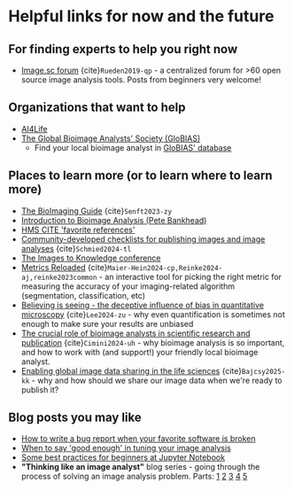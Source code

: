 # Helpful links for now and the future

## For finding experts to help you right now
* [Image.sc forum](forum.image.sc) {cite}`Rueden2019-qp` - a centralized forum for >60 open source image analysis tools. Posts from beginners very welcome!

## Organizations that want to help
* [AI4Life](https://ai4life.eurobioimaging.eu/)
* [The Global Bioimage Analysts' Society (GloBIAS)](https://www.globias.org/)
  * Find your local bioimage analyst in [GloBIAS' database](https://www.globias.org/resources/bioimage-analyst-db)

## Places to learn more (or to learn where to learn more)
* [The BioImaging Guide](https://www.bioimagingguide.org/) {cite}`Senft2023-zy`
* [Introduction to Bioimage Analysis (Pete Bankhead)](https://bioimagebook.github.io/index.html)
* [HMS CITE 'favorite references'](https://nic.med.harvard.edu/fav_references/)
* [Community-developed checklists for publishing images and image analyses](https://www.nature.com/articles/s41592-023-01987-9) {cite}`Schmied2024-tl`
* [The Images to Knowledge conference](https://www.i2kconference.org/)
* [Metrics Reloaded](https://metrics-reloaded.dkfz.de/) {cite}`Maier-Hein2024-cp,Reinke2024-aj,reinke2023common` - an interactive tool for picking the right metric for measuring the accuracy of your imaging-related algorithm (segmentation, classification, etc)
* [Believing is seeing - the deceptive influence of bias in quantitative microscopy](https://doi.org/10.1242/jcs.261567) {cite}`Lee2024-zu` - why even quantification is sometimes not enough to make sure your results are unbiased
* [The crucial role of bioimage analysts in scientific research and publication](https://doi.org/10.1242/jcs.262322) {cite}`Cimini2024-uh` - why bioimage analysis is so important, and how to work with (and support!) your friendly local bioimage analyst.
* [Enabling global image data sharing in the life sciences](https://doi.org/10.1038/s41592-024-02585-z) {cite}`Bajcsy2025-kk` - why and how should we share our image data when we're ready to publish it?

## Blog posts you may like
* [How to write a bug report when your favorite software is broken](https://focalplane.biologists.com/2024/04/03/how-to-write-a-bug-report/)
* [When to say 'good enough' in tuning your image analysis](https://carpenter-singh-lab.broadinstitute.org/blog/when-to-say-good-enough)
* [Some best practices for beginners at Jupyter Notebook](https://carpenter-singh-lab.broadinstitute.org/blog/best-practices-jupyter-notebook)
* **"Thinking like an image analyst"** blog series - going through the process of solving an image analysis problem. Parts: [1](https://carpenter-singh-lab.broadinstitute.org/blog/thinking-image-analyst-part-i-project-overview-and-data-import) [2](https://carpenter-singh-lab.broadinstitute.org/blog/thinking-image-analyst-part-ii-removing-bright-debris-analysis) [3](https://carpenter-singh-lab.broadinstitute.org/blog/thinking-image-analyst-part-iii-enhancing-fibers-detection) [4](https://carpenter-singh-lab.broadinstitute.org/blog/thinking-image-analyst-part-iv-detecting-fibers-objects) [5](https://carpenter-singh-lab.broadinstitute.org/blog/thinking-image-analyst-part-v-making-measurements-and-exporting-data-analysis)
